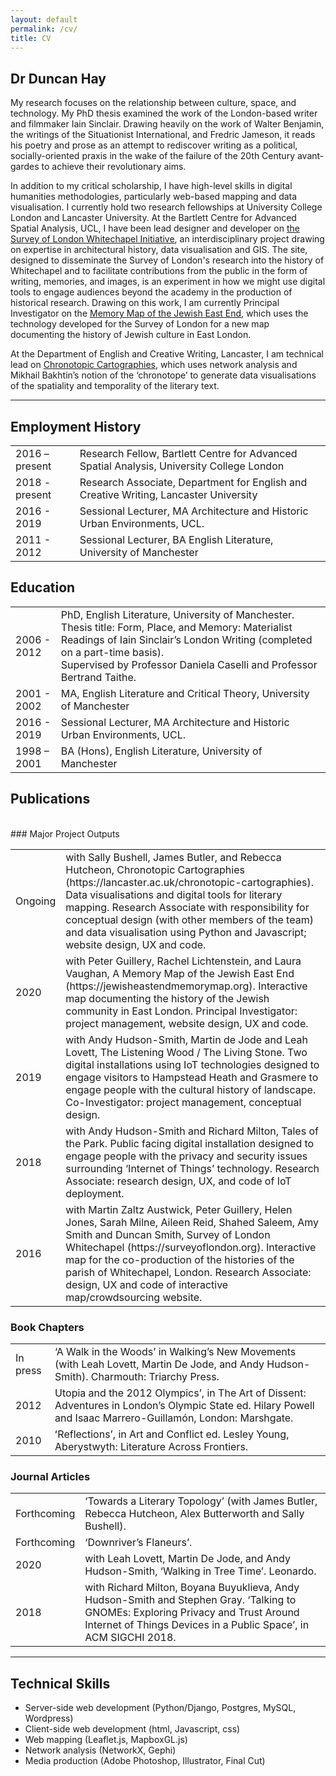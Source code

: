 ```yaml
---
layout: default
permalink: /cv/
title: CV
---
```


## Dr Duncan Hay

My research focuses on the relationship between culture, space, and technology. My PhD thesis examined the work of the London-based writer and filmmaker Iain Sinclair. Drawing heavily on the work of Walter Benjamin, the writings of the Situationist International, and Fredric Jameson, it reads his poetry and prose as an attempt to rediscover writing as a political, socially-oriented praxis in the wake of the failure of the 20th Century avant-gardes to achieve their revolutionary aims. 

In addition to my critical scholarship, I have high-level skills in digital humanities methodologies, particularly web-based mapping and data visualisation. I currently hold two research fellowships at University College London and Lancaster University. At the Bartlett Centre for Advanced Spatial Analysis, UCL, I have been lead designer and developer on [the Survey of London Whitechapel Initiative](https://surveyoflondon.org/), an interdisciplinary project drawing on expertise in architectural history, data visualisation and GIS. The site, designed to disseminate the Survey of London's research into the history of Whitechapel and to facilitate contributions from the public in the form of writing, memories, and images, is an experiment in how we might use digital tools to engage audiences beyond the academy in the production of historical research. Drawing on this work, I am currently Principal Investigator on the [Memory Map of the Jewish East End](https://www.ucl.ac.uk/bartlett/casa/research/current-projects/memory-map-jewish-east-end), which uses the technology developed for the Survey of London for a new map documenting the history of Jewish culture in East London. 

At the Department of English and Creative Writing, Lancaster, I am technical lead on [Chronotopic Cartographies](https://www.lancaster.ac.uk/chronotopic-cartographies/), which uses network analysis and Mikhail Bakhtin’s notion of the ‘chronotope’ to generate data visualisations of the spatiality and temporality of the literary text.

---

## Employment History

<table class="table table-borderless">
    <tbody>
        <tr>
            <td>2016 – present</td>
            <td>Research Fellow, Bartlett Centre for Advanced Spatial Analysis, University College London</td>
        </tr>
        <tr>
            <td>2018 - present</td>
            <td>Research Associate, Department for English and Creative Writing, Lancaster University</td>
        </tr>
        <tr>
            <td>2016 - 2019</td>
            <td>Sessional Lecturer, MA Architecture and Historic Urban Environments, UCL.</td>
        </tr>
        <tr>
            <td>2011 - 2012</td>
            <td>Sessional Lecturer, BA English Literature, University of Manchester</td>
        </tr>
    </tbody>
</table>

## Education

<table class="table table-borderless">
    <tbody>
        <tr>
            <td>2006 - 2012 </td>
            <td>PhD, English Literature, University of Manchester. Thesis title: Form, Place, and Memory: Materialist Readings of Iain Sinclair’s London Writing (completed on a part-time basis).<br />
            Supervised by Professor Daniela Caselli and Professor Bertrand Taithe.</td>
        </tr>
        <tr>
            <td>2001 - 2002</td>
            <td>MA, English Literature and Critical Theory, University of Manchester</td>
        </tr>
        <tr>
            <td>2016 - 2019</td>
            <td>Sessional Lecturer, MA Architecture and Historic Urban Environments, UCL.</td>
        </tr>
        <tr>
            <td> 1998 – 2001</td>
            <td>BA (Hons), English Literature, University of Manchester</td>
        </tr>
    </tbody>
</table>

## Publications

<br />
### Major Project Outputs

<table class="table table-borderless">
    <tbody>
        <tr>
            <td>Ongoing</td>
            <td>with Sally Bushell, James Butler, and Rebecca Hutcheon, Chronotopic Cartographies (https://lancaster.ac.uk/chronotopic-cartographies). Data visualisations and digital tools for literary mapping. Research Associate with responsibility for conceptual design (with other members of the team) and data visualisation using Python and Javascript; website design, UX and code.</td>
        </tr>
        <tr>
            <td>2020</td>
            <td>with Peter Guillery, Rachel Lichtenstein, and Laura Vaughan, A Memory Map of the Jewish East End (https://jewisheastendmemorymap.org). Interactive map documenting the history of the Jewish community in East London. Principal Investigator: project management, website design, UX and code.</td>
        </tr>
        <tr>
            <td>2019</td>
            <td>with Andy Hudson-Smith, Martin de Jode and Leah Lovett, The Listening Wood / The Living Stone. Two digital installations using IoT technologies designed to engage visitors to Hampstead Heath and Grasmere to engage people with the cultural history of landscape. Co-Investigator: project management, conceptual design.</td>
        </tr>
        <tr>
            <td>2018 </td>
            <td>with Andy Hudson-Smith and Richard Milton, Tales of the Park. Public facing digital installation designed to engage people with the privacy and security issues surrounding ‘Internet of Things’ technology. Research Associate: research design, UX, and code of IoT deployment.</td>
        </tr>
        <tr>
            <td>2016</td>
            <td>with Martin Zaltz Austwick, Peter Guillery, Helen Jones, Sarah Milne, Aileen Reid, Shahed Saleem, Amy Smith and Duncan Smith, Survey of London Whitechapel (https://surveyoflondon.org). Interactive map for the co-production of the histories of the parish of Whitechapel, London. Research Associate: design, UX and code of interactive map/crowdsourcing website.</td>
        </tr>
    </tbody>
</table>

### Book Chapters

<table class="table table-borderless">
    <tbody>
        <tr>
            <td>In press</td>
            <td>‘A Walk in the Woods’ in Walking’s New Movements (with Leah Lovett, Martin De Jode, and Andy Hudson-Smith). Charmouth: Triarchy Press.</td>
        </tr>
        <tr>
            <td>2012</td>
            <td>Utopia and the 2012 Olympicsʼ, in The Art of Dissent: Adventures in Londonʼs Olympic State ed. Hilary Powell and Isaac Marrero-Guillamón, London: Marshgate.</td>
        </tr>
        <tr>
            <td>2010</td>
            <td>ʻReflectionsʼ, in Art and Conflict ed. Lesley Young, Aberystwyth: Literature Across Frontiers.</td>
        </tr>
    </tbody>
</table>

### Journal Articles

<table class="table table-borderless">
    <tbody>
        <tr>
            <td>Forthcoming</td>
            <td>‘Towards a Literary Topology’ (with James Butler, Rebecca Hutcheon, Alex Butterworth and Sally Bushell).</td>
        </tr>
        <tr>
            <td>Forthcoming</td>
            <td>‘Downriver’s Flaneurs’.</td>
        </tr>
        <tr>
            <td>2020</td>
            <td>with Leah Lovett, Martin De Jode, and Andy Hudson-Smith, ‘Walking in Tree Time’. Leonardo.</td>
        </tr>
        <tr>
            <td>2018</td>
            <td>with Richard Milton, Boyana Buyuklieva, Andy Hudson-Smith and Stephen Gray. ‘Talking to GNOMEs: Exploring Privacy and Trust Around Internet of Things Devices in a Public Space’, in ACM SIGCHI 2018.</td>
        </tr>
    </tbody>
</table>

---

## Technical Skills

- Server-side web development (Python/Django, Postgres, MySQL, Wordpress)
- Client-side web development (html, Javascript, css)
- Web mapping (Leaflet.js, MapboxGL.js)
- Network analysis (NetworkX, Gephi)
- Media production (Adobe Photoshop, Illustrator, Final Cut)
